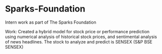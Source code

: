 # Sparks-Foundation
Intern work as part of The Sparks Foundation

Work: Created a hybrid model for stock price or performance prediction using numerical analysis of historical stock prices, and sentimental analysis of news headlines. The stock to analyze and predict is SENSEX (S&P BSE SENSEX)

